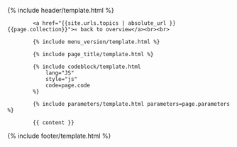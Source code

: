 {% include header/template.html %}

			<a href="{{site.urls.topics | absolute_url }}{{page.collection}}">« back to overview</a><br><br>

			{% include menu_version/template.html %}

			{% include page_title/template.html %}

			{% include codeblock/template.html
				lang="JS"
				style="js"
				code=page.code
			%}

			{% include parameters/template.html parameters=page.parameters %}

			{{ content }}

{% include footer/template.html %}
